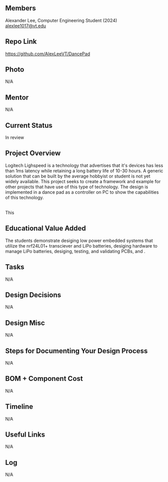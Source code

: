 ## Members
Alexander Lee, Computer Engineering Student (2024) <br>
alexlee1017@vt.edu

## Repo Link
<a class="button is-link" href="[https://magicmirror.builders/](https://github.com/AlexLeeVT/DancePad)" >https://github.com/AlexLeeVT/DancePad</a>

## Photo
N/A

## Mentor
N/A

## Current Status
In review

## Project Overview
Logitech Lighspeed is a technology that advertises that it's devices has less than 1ms latency while retaining a long battery life of 10-30 hours. A generic solution that can be built by the average hobbyist or student is not yet widely available. This project seeks to create a framework and example for other projects that have use of this type of technology. The design is implemented in a dance pad as a controller on PC to show the capabilities of this technology.<br><br>

This 

## Educational Value Added
The students demonstrate desiging low power embedded systems that utilize the nrf24L01+ transciever and LiPo batteries, desiging hardware to manage LiPo batteries, desiging, testing, and validating PCBs, and . 

## Tasks
N/A

## Design Decisions
N/A

## Design Misc
N/A

## Steps for Documenting Your Design Process
N/A

## BOM + Component Cost
N/A

## Timeline
N/A

## Useful Links
N/A

## Log
N/A
